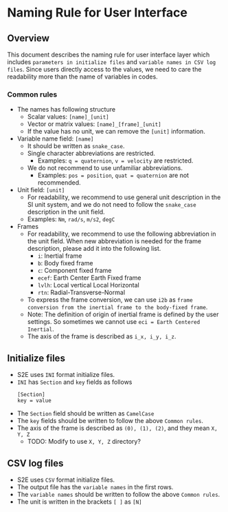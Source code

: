 # Naming Rule for User Interface

## Overview
This document describes the naming rule for user interface layer which includes `parameters in initialize files` and `variable names in CSV log files`. Since users directly access to the values, we need to care the readability more than the name of variables in codes.

### Common rules
- The names has following structure
  - Scalar values: `[name]_[unit]`
  - Vector or matrix values: `[name]_[frame]_[unit]`
  - If the value has no unit, we can remove the `[unit]` information.
- Variable name field: `[name]` 
  - It should be written as `snake_case`.
  - Single character abbreviations are restricted.
    - Examples: `q = quaternion`, `v = velocity` are restricted.
  - We do not recommend to use unfamiliar abbreviations.
    - Examples: `pos = position`, `quat = quaternion` are not recommended.
- Unit field: `[unit]`
  - For readability, we recommend to use general unit description in the SI unit system, and we do not need to follow the `snake_case` description in the unit field.
  - Examples: `Nm`, `rad/s`, `m/s2`, `degC`
- Frames
  - For readability, we recommend to use the following abbreviation in the unit field. When new abbreviation is needed for the frame description, please add it into the following list.
    - `i`: Inertial frame
    - `b`: Body fixed frame
    - `c`: Component fixed frame
    - `ecef`: Earth Center Earth Fixed frame
    - `lvlh`: Local vertical Local Horizontal
    - `rtn`: Radial-Transverse-Normal
  - To express the frame conversion, we can use `i2b` as `frame conversion from the inertial frame to the body-fixed frame`.
  - Note: The definition of origin of inertial frame is defined by the user settings. So sometimes we cannot use `eci = Earth Centered Inertial`.
  - The axis of the frame is described as `i_x, i_y, i_z`.

## Initialize files
- S2E uses `INI` format initialize files.
- `INI` has `Section` and `key` fields as follows
  ```
  [Section]
  key = value
  ```
- The `Section` field should be written as `CamelCase`
- The `key` fields should be written to follow the above `Common rules`.
- The axis of the frame is described as `(0), (1), (2)`, and they mean `X, Y, Z`
  - TODO: Modify to use `X, Y, Z` directory?

## CSV log files
- S2E uses `CSV` format initialize files.
- The output file has the `variable names` in the first rows.
- The `variable names` should be written to follow the above `Common rules`.
- The unit is written in the brackets `[ ]` as `[N]`
